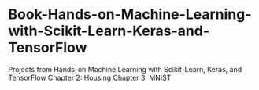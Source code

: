 # Book-Hands-on-Machine-Learning-with-Scikit-Learn-Keras-and-TensorFlow
Projects from Hands-on Machine Learning with Scikit-Learn, Keras, and TensorFlow
Chapter 2: Housing
Chapter 3: MNIST
